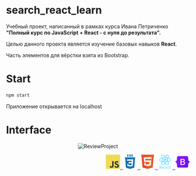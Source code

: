 # search_react_learn

Учебный проект, написанный в рамках курса Ивана Петриченко **"Полный курс по JavaScript + React - с нуля до результата".**

Целью данного проекта является изучение базовых навыков **React**.

Часть элементов для вёрстки взята из Bootstrap.

# Start
```bash
npm start
```
Приложение открывается на localhost
# Interface
<p align="center"><img src="https://i.ibb.co/Sv4rB1g/preview-project.gif" alt="ReviewProject"/></p>
<div align="right">
   <a href="https://www.javascript.com/">    
    <img src="https://github.com/devicons/devicon/blob/master/icons/javascript/javascript-original.svg" title="JavaScript" alt="JavaScript" width="40" height="40"/>&nbsp;
  </a>
  <a href="https://www.w3.org/Style/CSS/">
    <img src="https://github.com/devicons/devicon/blob/master/icons/css3/css3-plain-wordmark.svg"  title="CSS3" alt="CSS" width="40" height="40"/>&nbsp;
  </a>
  <a href="https://html.spec.whatwg.org/">    
    <img src="https://github.com/devicons/devicon/blob/master/icons/html5/html5-original.svg" title="HTML5" alt="HTML" width="40" height="40"/>&nbsp;
  </a>
  <a href="https://reactjs.org/">
    <img src="https://github.com/devicons/devicon/blob/master/icons/react/react-original-wordmark.svg" title="React" alt="React" width="40" height="40"/>&nbsp;
  </a>
  <a href="https://getbootstrap.com/">    
     <img src="https://github.com/devicons/devicon/blob/master/icons/bootstrap/bootstrap-original.svg" title="Bootstrap" **alt="Bootstrap" width="40" height="40"/>
  </a>
</div> 
